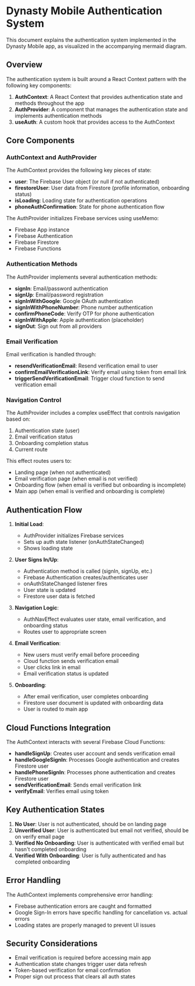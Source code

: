 # Dynasty Mobile Authentication System

This document explains the authentication system implemented in the Dynasty Mobile app, as visualized in the accompanying mermaid diagram.

## Overview

The authentication system is built around a React Context pattern with the following key components:

1. **AuthContext**: A React Context that provides authentication state and methods throughout the app
2. **AuthProvider**: A component that manages the authentication state and implements authentication methods
3. **useAuth**: A custom hook that provides access to the AuthContext

## Core Components

### AuthContext and AuthProvider

The AuthContext provides the following key pieces of state:

- **user**: The Firebase User object (or null if not authenticated)
- **firestoreUser**: User data from Firestore (profile information, onboarding status)
- **isLoading**: Loading state for authentication operations
- **phoneAuthConfirmation**: State for phone authentication flow

The AuthProvider initializes Firebase services using useMemo:

- Firebase App instance
- Firebase Authentication
- Firebase Firestore
- Firebase Functions

### Authentication Methods

The AuthProvider implements several authentication methods:

- **signIn**: Email/password authentication
- **signUp**: Email/password registration
- **signInWithGoogle**: Google OAuth authentication
- **signInWithPhoneNumber**: Phone number authentication
- **confirmPhoneCode**: Verify OTP for phone authentication
- **signInWithApple**: Apple authentication (placeholder)
- **signOut**: Sign out from all providers

### Email Verification

Email verification is handled through:

- **resendVerificationEmail**: Resend verification email to user
- **confirmEmailVerificationLink**: Verify email using token from email link
- **triggerSendVerificationEmail**: Trigger cloud function to send verification email

### Navigation Control

The AuthProvider includes a complex useEffect that controls navigation based on:

1. Authentication state (user)
2. Email verification status
3. Onboarding completion status
4. Current route

This effect routes users to:

- Landing page (when not authenticated)
- Email verification page (when email is not verified)
- Onboarding flow (when email is verified but onboarding is incomplete)
- Main app (when email is verified and onboarding is complete)

## Authentication Flow

1. **Initial Load**:

   - AuthProvider initializes Firebase services
   - Sets up auth state listener (onAuthStateChanged)
   - Shows loading state

2. **User Signs In/Up**:

   - Authentication method is called (signIn, signUp, etc.)
   - Firebase Authentication creates/authenticates user
   - onAuthStateChanged listener fires
   - User state is updated
   - Firestore user data is fetched

3. **Navigation Logic**:

   - AuthNavEffect evaluates user state, email verification, and onboarding status
   - Routes user to appropriate screen

4. **Email Verification**:

   - New users must verify email before proceeding
   - Cloud function sends verification email
   - User clicks link in email
   - Email verification status is updated

5. **Onboarding**:
   - After email verification, user completes onboarding
   - Firestore user document is updated with onboarding data
   - User is routed to main app

## Cloud Functions Integration

The AuthContext interacts with several Firebase Cloud Functions:

- **handleSignUp**: Creates user account and sends verification email
- **handleGoogleSignIn**: Processes Google authentication and creates Firestore user
- **handlePhoneSignIn**: Processes phone authentication and creates Firestore user
- **sendVerificationEmail**: Sends email verification link
- **verifyEmail**: Verifies email using token

## Key Authentication States

1. **No User**: User is not authenticated, should be on landing page
2. **Unverified User**: User is authenticated but email not verified, should be on verify email page
3. **Verified No Onboarding**: User is authenticated with verified email but hasn't completed onboarding
4. **Verified With Onboarding**: User is fully authenticated and has completed onboarding

## Error Handling

The AuthContext implements comprehensive error handling:

- Firebase authentication errors are caught and formatted
- Google Sign-In errors have specific handling for cancellation vs. actual errors
- Loading states are properly managed to prevent UI issues

## Security Considerations

- Email verification is required before accessing main app
- Authentication state changes trigger user data refresh
- Token-based verification for email confirmation
- Proper sign out process that clears all auth states
